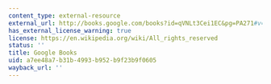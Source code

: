 ```yaml
---
content_type: external-resource
external_url: http://books.google.com/books?id=qVNLt3Cei1EC&pg=PA271#v=onepage
has_external_license_warning: true
license: https://en.wikipedia.org/wiki/All_rights_reserved
status: ''
title: Google Books
uid: a7ee48a7-b31b-4993-b952-b9f23b9f0605
wayback_url: ''
---
```

